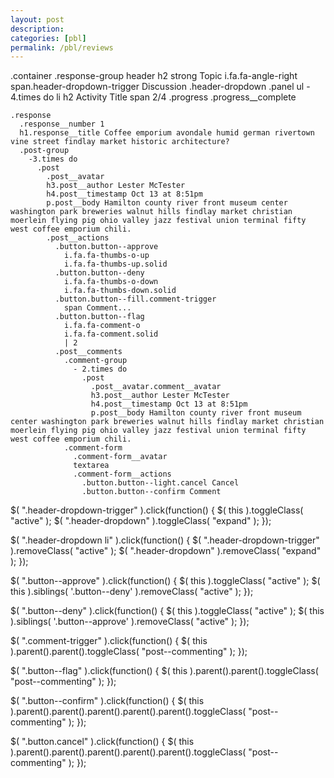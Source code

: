 ```yaml
---
layout: post
description: 
categories: [pbl]
permalink: /pbl/reviews
---
```


<style>
 

$lightgray: #ebeff1
$gray: #cdd7dc
$darkgray: #89989c
$green: #5fbc71
$blue: #4ab2d9
$red: #f26f54

$padding: 15px
$border-radius: 2px
$box-shadow: 0 2px 1px rgba(0, 0, 0, 0.15)
  
*
  box-sizing: border-box

html
  color: #4d4d4d
  background-color: $lightgray
  font-family: "Signika"
  font-size: 16px
  font-weight: 300
  text-rendering: optimizeLegibility 
  -webkit-font-smoothing: antialiased
    
h1
  font-size: 26px
  font-weight: 700
  
h2
  font-size: 18px
  font-weight: 400
  
h3
  font-size: 18px
  font-weight: 700
  
h4
  font-size: 12px
  font-weight: 400
  color: $darkgray
  
ul
  list-style: none
  padding: 0
  margin: 0
  
%avatar
  position: absolute
  top: 15px
  left: 15px
  height: 50px
  width: 50px
  background-color: $darkgray
  border-radius: 50%
  
%button
  position: relative
  display: inline-block
  width: initial
  height: 35px
  padding: 0 10px
  margin-left: 15px
  background-color: white
  color: #4ab2d9
  line-height: 35px
  font-weight: 400
  text-align: center
  border-radius: $border-radius
  cursor: pointer
  border: 1px solid #4ab2d9
  -webkit-transition: all 0.1s
  -o-transition: all 0.1s
  transition: all 0.1s
  &:hover
    background-color: $blue
    color: #FFF
    
%panel
  position: relative
  padding: $padding
  background-color: #FFF
  border-radius: $border-radius
  box-shadow: $box-shadow
  
.panel
  @extend %panel
  
.container
  width: 90%
  max-width: 900px
  margin: 50px auto 100px
  
.response-group
  position: relative
  width: 100%
  padding: 100px $padding $padding
  background-color: #fff
  border-radius: $border-radius
  box-shadow: $box-shadow
  > header
    position: absolute
    top: 0
    left: 0
    right: 0
    padding: 5px $padding
    background-color: transparentize(#FFF,0.25)
    border-radius: $border-radius
    box-shadow: $box-shadow
    z-index: 100
    i
      margin: 0 10px 0 20px
    .header-dropdown-trigger
      border: 1px solid transparent
      padding: 10px
      border-radius: $border-radius
      cursor: pointer
      &:after
        content: "\f078"
        font-family: "FontAwesome"
        font-size: 0.5em
        line-height: 2.5
        vertical-align: top
        margin-left: 5px
      &:hover, &.active
        border: 1px solid $gray
  > .header-dropdown
    display: none
    position: relative
    top: -38px
    left: -16px
    width: calc(100% + 32px)
    padding: $padding 1px
    background: $lightgray
    &.expand
      display: block
    ul
      margin: -$padding
      //padding: 10px 0
    li
      padding: 1em $padding
      cursor: pointer
      border-bottom: 1px solid $lightgray
      h2
        display: inline-block
        margin: 0
      &:hover h2
        font-weight: 700
      span
        float: right
        margin-left: 15px
        line-height: 1.25
    .progress
      float: right
      width: 50%
      margin: 0.25em 0
      
.progress
  position: relative
  width: 100%
  height: 0.75em
  border-radius: 2px
  background-color: $lightgray
  box-shadow: 0 1px 1px rgba(0,0,0,0.1) inset
    
.progress__complete
  position: absolute
  top: 0
  width: 50%
  height: 0.75em
  background-color: $green
  border-radius: 2px
  box-shadow: $box-shadow

.response
  position: relative

.response__number
  position: absolute
  width: 2rem
  height: 2rem
  line-height: 1.8rem
  font-size: 1.2em
  font-weight: 700
  text-align: center
  color: $darkgray
  border: 2px solid $gray
  border-radius: 50%
  
.response__title
  margin-left: 3.25rem
  margin-bottom: 50px  
    
.post-group
  margin-left: 3.5rem
  
.post
  position: relative
  padding: $padding $padding 0 80px
  margin-bottom: 50px
  border: 1px solid $lightgray
  border-bottom: none
  box-shadow: $box-shadow
  
.post__avatar
  @extend %avatar
  
.post__author
  margin-top: 5px
  margin-bottom: 5px 
  
.post__timestamp
  margin-top: 0

.post__actions
  height: 40px
  width: calc(100% + 95px)
  margin-left: -80px
  background-color: $lightgray
  border-top: 1px solid $lightgray
  .button
    float: left
    height: 40px
    width: 40px
    line-height: 40px
    text-align: center
    vertical-align: top
    border-right: 1px solid $gray
    i.solid
      display: none
    &:not(.comment):active i
      transform: scale(1.2)
    &:not(.comment-trigger):hover, &:not(.comment-trigger).active
      background-color: #FFF
      cursor: pointer
      i.solid
        display: inline-block
      i:not(.solid)
        display: none
      &.button--approve
        color: $green
      &.button--deny
        color: $red
  .button--flag
    width: 60px
    border-right: none
    font-weight: 400
    i
      margin-right: 5px
  .button--fill
    width: calc(100% - 140px)
    padding: 0 10px
    text-align: left
    font-size: 16px
    font-weight: 400
    color: $darkgray
    
.post__comments
  display: none
  padding: 15px

.comment-group
  padding-bottom: $padding
  .post
    padding: $padding $padding 0 65px
    margin-bottom: 15px
    box-shadow: none
  .post__avatar
    height: 35px
    width: 35px

.comment-form
  @extend %panel
  height: 100%
  padding: $padding $padding $padding 65px 
  textarea
    width: 100%
    height: 4em
    margin-bottom: 10px
    font-size: 16px
    border: 1px solid $gray
    border-radius: $border-radius
    box-shadow: 0 1px 1px $lightgray inset
    &:focus
      outline: none

.comment-form__avatar
  @extend %avatar
  height: 35px
  width: 35px

.comment-form .comment-form__actions
  text-align: right
  .button
    @extend %button
    float: none
  .button--confirm
    border-color: $green
    color: $green
    &:hover
      background-color: $green
      color: #FFF
  .button--light
    border-color: transparent
    color: $darkgray
    &:hover
      background-color: $darkgray
      color: #FFF

.post--commenting
  .post__actions
    height: initial
  .button.comment-trigger span
    display: none
  .post__comments
    display: block
    margin-top: 40px
    border-top: 1px solid $gray



</style>

<html>
.container
  .response-group
    header
      h2 
        strong Topic 
        i.fa.fa-angle-right
        span.header-dropdown-trigger Discussion 
    .header-dropdown
      .panel
        ul
          - 4.times do
            li 
              h2 Activity Title
              span 2/4
              .progress
                .progress__complete
              
    .response
      .response__number 1
      h1.response__title Coffee emporium avondale humid german rivertown vine street findlay market historic architecture?
      .post-group
        -3.times do
          .post
            .post__avatar
            h3.post__author Lester McTester
            h4.post__timestamp Oct 13 at 8:51pm 
            p.post__body Hamilton county river front museum center washington park breweries walnut hills findlay market christian moerlein flying pig ohio valley jazz festival union terminal fifty west coffee emporium chili.
            .post__actions
              .button.button--approve
                i.fa.fa-thumbs-o-up
                i.fa.fa-thumbs-up.solid
              .button.button--deny
                i.fa.fa-thumbs-o-down
                i.fa.fa-thumbs-down.solid
              .button.button--fill.comment-trigger
                span Comment...
              .button.button--flag
                i.fa.fa-comment-o
                i.fa.fa-comment.solid
                | 2
              .post__comments
                .comment-group
                  - 2.times do
                    .post
                      .post__avatar.comment__avatar
                      h3.post__author Lester McTester
                      h4.post__timestamp Oct 13 at 8:51pm 
                      p.post__body Hamilton county river front museum center washington park breweries walnut hills findlay market christian moerlein flying pig ohio valley jazz festival union terminal fifty west coffee emporium chili.
                .comment-form
                  .comment-form__avatar
                  textarea
                  .comment-form__actions
                    .button.button--light.cancel Cancel
                    .button.button--confirm Comment
 
 $( ".header-dropdown-trigger" ).click(function() {
  $( this ).toggleClass( "active" );
  $( ".header-dropdown" ).toggleClass( "expand" );
});

$( ".header-dropdown li" ).click(function() {
  $( ".header-dropdown-trigger" ).removeClass( "active" );
  $( ".header-dropdown" ).removeClass( "expand" );
});

$( ".button--approve" ).click(function() {
  $( this ).toggleClass( "active" );
  $( this ).siblings( '.button--deny' ).removeClass( "active" );
});

$( ".button--deny" ).click(function() {
  $( this ).toggleClass( "active" );
  $( this ).siblings( '.button--approve' ).removeClass( "active" );
});

$( ".comment-trigger" ).click(function() {
  $( this ).parent().parent().toggleClass( "post--commenting" );
});

$( ".button--flag" ).click(function() {
  $( this ).parent().parent().toggleClass( "post--commenting" );
});


$( ".button--confirm" ).click(function() {
  $( this ).parent().parent().parent().parent().parent().toggleClass( "post--commenting" );
});

$( ".button.cancel" ).click(function() {
  $( this ).parent().parent().parent().parent().parent().toggleClass( "post--commenting" );
}); 
</html>
